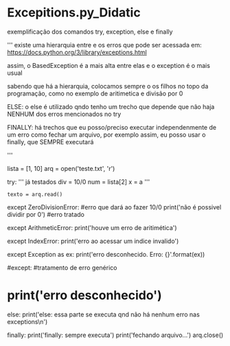 # Excepitions.py_Didatic
exemplificação dos comandos try, exception, else e finally 


'''
existe uma hierarquia entre e os erros que pode ser acessada em:
https://docs.python.org/3/library/exceptions.html

assim, o BasedException é a mais alta entre elas e o exception é o mais usual

sabendo que há a hierarquia, colocamos sempre o os filhos no topo da programação,
    como no exemplo de aritimetica e divisão por 0

ELSE:
o else é utilizado qndo tenho um trecho que depende que não haja
    NENHUM dos erros mencionados no try

FINALLY:
há trechos que eu posso/preciso executar independenmente de um erro
    como fechar um arquivo, por exemplo
assim, eu posso usar o finally, que SEMPRE executará

'''

lista = [1, 10]
arq = open('teste.txt', 'r')

try:
    ''' já testados
    div = 10/0
    num = lista[2]
    x = a
    '''
    
    texto = arq.read()




except ZeroDivisionError: #erro que dará ao fazer 10/0
    print('não é possivel dividir por 0') #erro tratado

except ArithmeticError:
    print('houve um erro de aritimética')

except IndexError:
    print('erro ao acessar um indice invalido')

except Exception as ex:
    print('erro desconhecido. Erro: {}'.format(ex))



#except: #tratamento de erro genérico
 #   print('erro desconhecido')



else:
    print('else: essa parte se executa qnd não há nenhum erro nas exceptions\n')

finally:
    print('finally: sempre executa')
    print('fechando arquivo...')
    arq.close()

